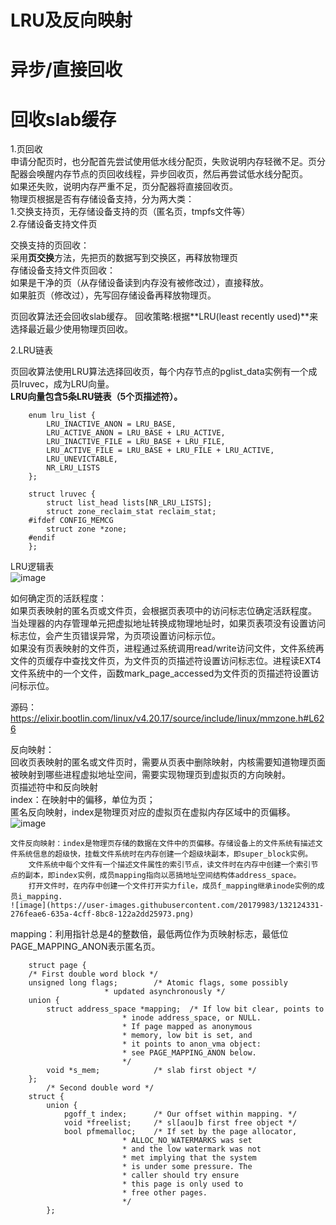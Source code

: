 


# LRU及反向映射 # 


# 异步/直接回收 #  
# 回收slab缓存 #    


1.页回收  
申请分配页时，也分配首先尝试使用低水线分配页，失败说明内存轻微不足。页分配器会唤醒内存节点的页回收线程，异步回收页，然后再尝试低水线分配页。  
如果还失败，说明内存严重不足，页分配器将直接回收页。  
物理页根据是否有存储设备支持，分为两大类：  
    1.交换支持页，无存储设备支持的页（匿名页，tmpfs文件等）    
    2.存储设备支持文件页  

交换支持的页回收：  
采用**页交换**方法，先把页的数据写到交换区，再释放物理页  
存储设备支持文件页回收：  
如果是干净的页（从存储设备读到内存没有被修改过），直接释放。  
如果脏页（修改过），先写回存储设备再释放物理页。  

页回收算法还会回收slab缓存。
回收策略:根据**LRU(least recently used)**来选择最近最少使用物理页回收。  

2.LRU链表    

页回收算法使用LRU算法选择回收页，每个内存节点的pglist_data实例有一个成员lruvec，成为LRU向量。  
**LRU向量包含5条LRU链表（5个页描述符）。**  

        enum lru_list {
            LRU_INACTIVE_ANON = LRU_BASE,
            LRU_ACTIVE_ANON = LRU_BASE + LRU_ACTIVE,
            LRU_INACTIVE_FILE = LRU_BASE + LRU_FILE,
            LRU_ACTIVE_FILE = LRU_BASE + LRU_FILE + LRU_ACTIVE,
            LRU_UNEVICTABLE,
            NR_LRU_LISTS
        };

        struct lruvec {
            struct list_head lists[NR_LRU_LISTS];
            struct zone_reclaim_stat reclaim_stat;
        #ifdef CONFIG_MEMCG
            struct zone *zone;
        #endif
        };


LRU逻辑表  
![image](https://user-images.githubusercontent.com/20179983/132122421-56e1eba0-2f6f-4cd5-91bc-6f11efbd79cc.png)

如何确定页的活跃程度：  
如果页表映射的匿名页或文件页，会根据页表项中的访问标志位确定活跃程度。  
当处理器的内存管理单元把虚拟地址转换成物理地址时，如果页表项没有设置访问标志位，会产生页错误异常，为页项设置访问标示位。  
如果没有页表映射的文件页，进程通过系统调用read/write访问文件，文件系统再文件的页缓存中查找文件页，为文件页的页描述符设置访问标志位。进程读EXT4文件系统中的一个文件，函数mark_page_accessed为文件页的页描述符设置访问标示位。  

源码：https://elixir.bootlin.com/linux/v4.20.17/source/include/linux/mmzone.h#L626    

反向映射：  
回收页表映射的匿名或文件页时，需要从页表中删除映射，内核需要知道物理页面被映射到哪些进程虚拟地址空间，需要实现物理页到虚拟页的方向映射。  
页描述符中和反向映射  
index：在映射中的偏移，单位为页；  
    匿名反向映射，index是物理页对应的虚拟页在虚拟内存区域中的页偏移。  
    ![image](https://user-images.githubusercontent.com/20179983/132124034-cff340d4-2e8a-42ca-9467-40ed60fa6bd3.png)

    文件反向映射：index是物理页存储的数据在文件中的页偏移。存储设备上的文件系统有描述文件系统信息的超级快，挂载文件系统时在内存创建一个超级块副本，即super_block实例。  
        文件系统中每个文件有一个描述文件属性的索引节点，读文件时在内存中创建一个索引节点的副本，即index实例，成员mapping指向以恶搞地址空间结构体address_space。  
        打开文件时，在内存中创建一个文件打开实力file，成员f_mapping继承inode实例的成员i_mapping.  
    ![image](https://user-images.githubusercontent.com/20179983/132124331-276feae6-635a-4cff-8bc8-122a2dd25973.png)

mapping：利用指针总是4的整数倍，最低两位作为页映射标志，最低位PAGE_MAPPING_ANON表示匿名页。  

        struct page {
        /* First double word block */
        unsigned long flags;		/* Atomic flags, some possibly
                         * updated asynchronously */
        union {
            struct address_space *mapping;	/* If low bit clear, points to
                             * inode address_space, or NULL.
                             * If page mapped as anonymous
                             * memory, low bit is set, and
                             * it points to anon_vma object:
                             * see PAGE_MAPPING_ANON below.
                             */
            void *s_mem;			/* slab first object */
        };
        	/* Second double word */
        struct {
            union {
                pgoff_t index;		/* Our offset within mapping. */
                void *freelist;		/* sl[aou]b first free object */
                bool pfmemalloc;	/* If set by the page allocator,
                             * ALLOC_NO_WATERMARKS was set
                             * and the low watermark was not
                             * met implying that the system
                             * is under some pressure. The
                             * caller should try ensure
                             * this page is only used to
                             * free other pages.
                             */
            };




